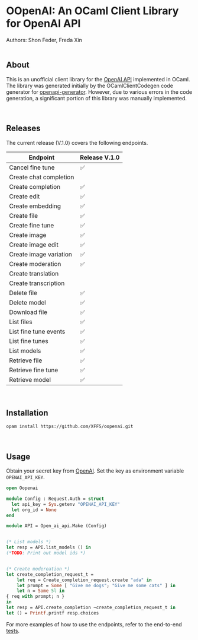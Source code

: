 # OOpenAI: An OCaml Client Library for OpenAI API

Authors: Shon Feder, Freda Xin  
<br/>
## About 
This is an unofficial client library for the [OpenAI API](https://platform.openai.com/docs/api-reference) implemented in OCaml. The library was generated initially by the OCamlClientCodegen code generator for [openapi-generator](https://openapi-generator.tech). However, due to various errors in the code generation, a significant portion of this library was manually implemented.

<br/>

## Releases
The current release (V.1.0) covers the following endpoints.

| Endpoint                 | Release V.1.0 |
| ------------------------| -----------|
| Cancel fine tune        |      ✅     |
| Create chat completion  |             |
| Create completion       |      ✅     |
| Create edit             |      ✅     |
| Create embedding        |      ✅     |
| Create file             |      ✅     |
| Create fine tune        |      ✅     |
| Create image            |      ✅     |
| Create image edit       |      ✅     |
| Create image variation  |      ✅     |
| Create moderation       |      ✅     |
| Create translation      |             |
| Create transcription    |             |
| Delete file             |      ✅     |
| Delete model            |      ✅     |
| Download file           |      ✅     |
| List files              |      ✅     |
| List fine tune events   |      ✅     |
| List fine tunes         |      ✅     |
| List models             |      ✅     |
| Retrieve file           |      ✅     |
| Retrieve fine tune      |      ✅     |
| Retrieve model          |      ✅     |

<br/>

## Installation
```sh
opam install https://github.com/XFFS/oopenai.git
```

<br/>

## Usage 
Obtain your secret key from [OpenAI](https://platform.openai.com/account/api-keys). Set the key as environment variable `OPENAI_API_KEY`.


```ocaml
open Oopenai

module Config : Request.Auth = struct
  let api_key = Sys.getenv "OPENAI_API_KEY"
  let org_id = None
end

module API = Open_ai_api.Make (Config)


(* List models *)
let resp = API.list_models () in 
(*TODO: Print out model ids *) 


(* Create modereation *)
let create_completion_request_t =
    let req = Create_completion_request.create "ada" in
    let prompt = Some [ "Give me dogs"; "Give me some cats" ] in
    let n = Some 5l in
{ req with prompt; n }
in
let resp = API.create_completion ~create_completion_request_t in 
let () = Printf.printf resp.choices
```

For more examples of how to use the endpoints, refer to the end-to-end [tests](https://github.com/shonfeder/oopenai/blob/4606763928b37095cd9db353b18a178fc1810a2b/oopenai/test/test.ml). 